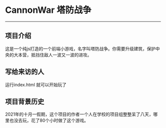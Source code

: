 # CannonWar 塔防战争

---

## 项目介绍

这是一个纯js打造的一个前端小游戏，名字叫塔防战争。你需要升级建筑，保护中央的大本营，抵挡住敌人一波又一波的进攻。

## 写给来访的人

运行index.html 就可以开始玩了

## 项目背景历史

2021年的十月一假期，这个项目的作者一个人在学校的项目组整整呆了八天，哪里也没去玩，花了80个小时做了这个游戏。

